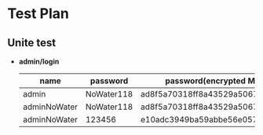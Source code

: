 # Test Plan

## Unite test

* **admin/login**

	|name	        |password   |password(encrypted MD5)	        |result |
	|-------        |------     |------                             |-------|
	|admin 	        |NoWater118 |ad8f5a70318ff8a43529a50673b8528e   |Fail   |
	|adminNoWater 	|NoWater118 |ad8f5a70318ff8a43529a50673b8528e 	|success|
	|adminNoWater   |123456     |e10adc3949ba59abbe56e057f20f883e   |Fail   |
    